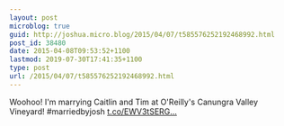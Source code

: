 ```yaml
---
layout: post
microblog: true
guid: http://joshua.micro.blog/2015/04/07/t585576252192468992.html
post_id: 38480
date: 2015-04-08T09:53:52+1100
lastmod: 2019-07-30T17:41:35+1100
type: post
url: /2015/04/07/t585576252192468992.html
---
```

Woohoo! I'm marrying Caitlin and Tim at O'Reilly's Canungra Valley Vineyard! #marriedbyjosh [t.co/EWV3tSERG...](http://t.co/EWV3tSERGV)
